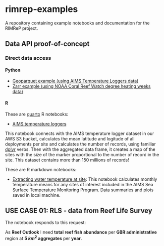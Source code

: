# rimrep-examples

A repository containing example notebooks and documentation for the RIMReP project.

## Data API proof-of-concept

### Direct data access

#### Python

- [Geoparquet example (using AIMS Temperature Loggers data)](https://github.com/aodn/rimrep-examples/blob/main/poc-data-api/geoparquet.ipynb)
- [Zarr example (using NOAA Coral Reef Watch degree heating weeks data)](https://github.com/aodn/rimrep-examples/blob/main/poc-data-api/zarr.ipynb)

#### R

These are [quarto](https://quarto.org) R notebooks:

- [AIMS temperature loggers](https://github.com/aodn/rimrep-examples/blob/main/poc-data-api/AIMS_waterTemp.qmd)

This notebook connects with the AIMS temperature logger dataset in our AWS S3 bucket, calculates the mean latitude and logitude of all deployments per site and calculates the number of records, using familiar [dplyr](https://dplyr.tidyverse.org) verbs. Then with the aggregated data frame, it creates a map of the sites with the size of the marker proportional to the number of record in the site. This dataset contains more than 150 millions of records!  
  
These are R markdown notebooks:  
- [Extracting water temperature at site]("poc-data-api/Extracting_Water_Temperature_at_site.md"): This notebook calculates monthly temperature means for any sites of interest included in the AIMS Sea Surface Temperature Monitoring Program. Data summaries and plots saved in local machine.  
  
## USE CASE 01: RLS - data from Reef Life Survey

The notebook responds to this request:

As **Reef Outlook** I need **total reef fish abundance** per **GBR administrative** region at **5 $km^{2}$ aggregates** per **year**.
